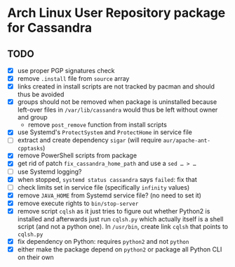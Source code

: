 # Arch Linux User Repository package for Cassandra

## TODO

- [x] use proper PGP signatures check
- [x] remove `.install` file from `source` array
- [x] links created in install scripts are not tracked by pacman and should
       thus be avoided
- [x] groups should not be removed when package is uninstalled because
       left-over files in `/var/lib/cassandra` would thus be left without owner
       and group
  - remove `post_remove` function from install scripts
- [x] use Systemd's `ProtectSystem` and `ProtectHome` in service file
- [ ] extract and create dependency `sigar` (will require
      `aur/apache-ant-cpptasks`)
- [x] remove PowerShell scripts from package
- [x] get rid of patch `fix_cassandra_home_path` and use a `sed … > …`
- [ ] use Systemd logging?
- [x] when stopped, `systemd status cassandra` says `failed`: fix that
- [ ] check limits set in service file (specifically `infinity` values)
- [x] remove `JAVA_HOME` from Systemd service file? (no need to set it)
- [x] remove execute rights to `bin/stop-server`
- [x] remove script `cqlsh` as it just tries to figure out whether Python2 is
      installed and afterwards just run `cqlsh.py` which actually itself is a
      shell script (and not a python one). In `/usr/bin`, create link `cqlsh`
      that points to `cqlsh.py`
- [x] fix dependency on Python: requires `python2` and not `python`
- [x] either make the package depend on `python2` or package all Python CLI
      on their own

